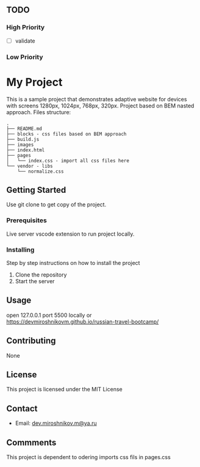 ## TODO

### High Priority

- [ ] validate

### Low Priority

# My Project

This is a sample project that demonstrates adaptive website for devices with screens 1280px, 1024px, 768px, 320px.
Project based on BEM nasted approach.
Files structure:

```
.
├── README.md
├── blocks - css files based on BEM approach
├── build.js
├── images
├── index.html
├── pages
│   └── index.css - import all css files here
└── vendor - libs
    └── normalize.css
```

## Getting Started

Use git clone to get copy of the project.

### Prerequisites

Live server vscode extension to run project locally.

### Installing

Step by step instructions on how to install the project

1. Clone the repository
2. Start the server

## Usage

open 127.0.0.1 port 5500 locally or https://devmiroshnikovm.github.io/russian-travel-bootcamp/

## Contributing

None

## License

This project is licensed under the MIT License

## Contact

- Email: dev.miroshnikov.m@ya.ru

## Commments

This project is dependent to odering imports css fils in pages.css
